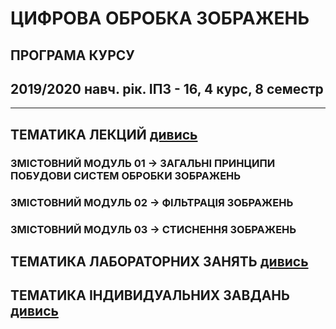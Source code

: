 # **ЦИФРОВА ОБРОБКА ЗОБРАЖЕНЬ**
## ПРОГРАМА КУРСУ
## 2019/2020 навч. рік. ІПЗ - 16, 4 курс, 8 семестр
___
## ТЕМАТИКА ЛЕКЦИЙ [дивись](/_LEC_/Lec_Common.md)
### ЗМІСТОВНИЙ МОДУЛЬ 01 -> ЗАГАЛЬНІ ПРИНЦИПИ ПОБУДОВИ СИСТЕМ ОБРОБКИ ЗОБРАЖЕНЬ
### ЗМІСТОВНИЙ МОДУЛЬ 02 -> ФІЛЬТРАЦІЯ ЗОБРАЖЕНЬ  
### ЗМІСТОВНИЙ МОДУЛЬ 03 -> СТИСНЕННЯ  ЗОБРАЖЕНЬ  
## ТЕМАТИКА ЛАБОРАТОРНИХ ЗАНЯТЬ [дивись](/_LAB_/Lab_Works_Common.md)
## ТЕМАТИКА ІНДИВИДУАЛЬНИХ ЗАВДАНЬ [дивись](Individ_Settlement_Work/Tasks.md)
